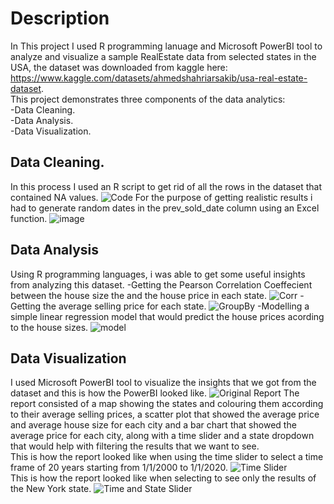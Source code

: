 # Description
In This project I used R programming lanuage and Microsoft PowerBI tool to analyze and visualize a sample RealEstate data from selected states in the USA, the dataset was downloaded from kaggle here: https://www.kaggle.com/datasets/ahmedshahriarsakib/usa-real-estate-dataset.
</br >This project demonstrates three components of the data analytics:
</br >-Data Cleaning.
</br >-Data Analysis.
</br >-Data Visualization.

## Data Cleaning.
In this process I used an R script to get rid of all the rows in the dataset that contained NA values.
![Code](https://github.com/GoonerMH99/DataAnalysisProjs/assets/101012808/267ea44a-a2a6-4471-8eb8-7b5f76e90e30)
For the purpose of getting realistic results i had to generate random dates in the prev_sold_date column using an Excel function.
![image](https://github.com/GoonerMH99/DataAnalysisProjs/assets/101012808/17e4215b-90ef-405c-991f-650b6c681a54)


## Data Analysis
Using R programming languages, i was able to get some useful insights from analyzing this dataset.
-Getting the Pearson Correlation Coeffecient between the house size the and the house price in each state.
![Corr](https://github.com/GoonerMH99/DataAnalysisProjs/assets/101012808/47dbb29d-38ba-4764-a618-393015d65cbc)
-Getting the average selling price for each state.
![GroupBy](https://github.com/GoonerMH99/DataAnalysisProjs/assets/101012808/46acbd92-5044-4897-86e3-692cb840fea0)
-Modelling a simple linear regression model that would predict the house prices acording to the house sizes.
![model](https://github.com/GoonerMH99/DataAnalysisProjs/assets/101012808/b7a13051-eff9-4957-a761-ff8b1b7969d8)


## Data Visualization
I used Microsoft PowerBI tool to visualize the insights that we got from the dataset and this is how the PowerBI looked like.
![Original Report](https://github.com/GoonerMH99/DataAnalysisProjs/assets/101012808/dede2125-74dd-43ed-9113-3dfff17e1db7)
The report consisted of a map showing the states and colouring them according to their average selling prices, a scatter plot that showed the average price and average house size for each city and a bar chart that showed the average price for each city, along with a time slider and a state dropdown that would help with filtering the results that we want to see.
</br >This is how the report looked like when using the time slider to select a time frame of 20 years starting from 1/1/2000 to 1/1/2020.
![Time Slider](https://github.com/GoonerMH99/DataAnalysisProjs/assets/101012808/db94f18d-3314-4e57-aad7-a8c9e0a51042)
</br >This is how the report looked like when selecting to see only the results of the New York state.
![Time and State Slider](https://github.com/GoonerMH99/DataAnalysisProjs/assets/101012808/326fcc04-862e-4438-a194-9276f4fa4812)
